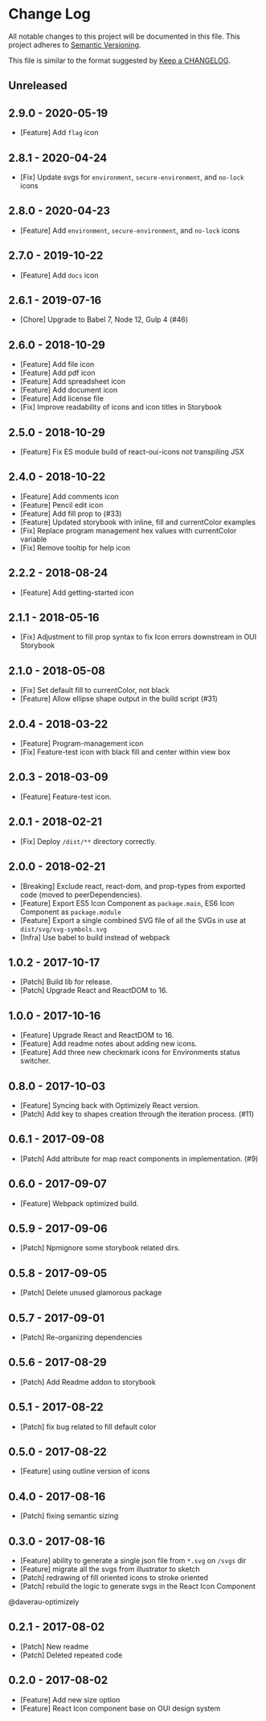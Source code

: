 # Change Log
All notable changes to this project will be documented in this file.
This project adheres to [Semantic Versioning](http://semver.org/).

This file is similar to the format suggested by [Keep a CHANGELOG](https://github.com/olivierlacan/keep-a-changelog).

## Unreleased

## 2.9.0 - 2020-05-19
- [Feature] Add `flag` icon

## 2.8.1 - 2020-04-24
- [Fix] Update svgs for `environment`, `secure-environment`, and `no-lock` icons

## 2.8.0 - 2020-04-23
- [Feature] Add `environment`, `secure-environment`, and `no-lock` icons

## 2.7.0 - 2019-10-22
- [Feature] Add `docs` icon

## 2.6.1 - 2019-07-16
- [Chore] Upgrade to Babel 7, Node 12, Gulp 4 (#46)

## 2.6.0 - 2018-10-29
- [Feature] Add file icon
- [Feature] Add pdf icon
- [Feature] Add spreadsheet icon
- [Feature] Add document icon
- [Feature] Add license file
- [Fix] Improve readability of icons and icon titles in Storybook

## 2.5.0 - 2018-10-29
- [Feature] Fix ES module build of react-oui-icons not transpiling JSX

## 2.4.0 - 2018-10-22
- [Feature] Add comments icon
- [Feature] Pencil edit icon
- [Feature] Add fill prop to <Icon> (#33)
- [Feature] Updated storybook with inline, fill and currentColor examples
- [Fix] Replace program management hex values with currentColor variable
- [Fix] Remove tooltip for help icon

## 2.2.2 - 2018-08-24
- [Feature] Add getting-started icon

## 2.1.1 - 2018-05-16
- [Fix] Adjustment to fill prop syntax to fix Icon errors downstream in OUI Storybook

## 2.1.0 - 2018-05-08
- [Fix] Set default fill to currentColor, not black
- [Feature] Allow ellipse shape output in the build script (#31)

## 2.0.4 - 2018-03-22
- [Feature] Program-management icon
- [Fix] Feature-test icon with black fill and center within view box

## 2.0.3 - 2018-03-09
- [Feature] Feature-test icon.

## 2.0.1 - 2018-02-21
- [Fix] Deploy `/dist/**` directory correctly.

## 2.0.0 - 2018-02-21
- [Breaking] Exclude react, react-dom, and prop-types from exported code (moved to peerDependencies).
- [Feature] Export ES5 Icon Component as `package.main`, ES6 Icon Component as `package.module`
- [Feature] Export a single combined SVG file of all the SVGs in use at `dist/svg/svg-symbols.svg`
- [Infra] Use babel to build instead of webpack

## 1.0.2 - 2017-10-17
- [Patch] Build lib for release.
- [Patch] Upgrade React and ReactDOM to 16.

## 1.0.0 - 2017-10-16
- [Feature] Upgrade React and ReactDOM to 16.
- [Feature] Add readme notes about adding new icons.
- [Feature] Add three new checkmark icons for Environments status switcher.

## 0.8.0 - 2017-10-03
- [Feature] Syncing back with Optimizely React version.
- [Patch] Add key to shapes creation through the iteration process. (#11)

## 0.6.1 - 2017-09-08
- [Patch] Add attribute for map react components in implementation. (#9)

## 0.6.0 - 2017-09-07
- [Feature] Webpack optimized build.

## 0.5.9 - 2017-09-06
- [Patch] Npmignore some storybook related dirs.

## 0.5.8 - 2017-09-05
- [Patch] Delete unused glamorous package

## 0.5.7 - 2017-09-01
- [Patch] Re-organizing dependencies

## 0.5.6 - 2017-08-29
- [Patch] Add Readme addon to storybook

## 0.5.1 - 2017-08-22
- [Patch] fix bug related to fill default color

## 0.5.0 - 2017-08-22
- [Feature] using outline version of icons

## 0.4.0 - 2017-08-16
- [Patch] fixing semantic sizing

## 0.3.0 - 2017-08-16
- [Feature] ability to generate a single json file from `*.svg` on `/svgs` dir
- [Feature] migrate all the svgs from illustrator to sketch
- [Patch] redrawing of fill oriented icons to stroke oriented
- [Patch] rebuild the logic to generate svgs in the React Icon Component

@daverau-optimizely

## 0.2.1 - 2017-08-02
- [Patch] New readme
- [Patch] Deleted repeated code

## 0.2.0 - 2017-08-02
- [Feature] Add new size option
- [Feature] React Icon component base on OUI design system
